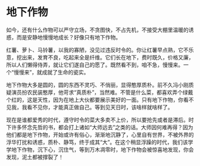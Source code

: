 # 地下作物

如今，还有什么作物可以严守立场，不贪图快，不占先机，不接受大棚里温暖的诱惑，而是安静地慢慢地成长？好像只有地下作物。 

红薯、萝卜、马铃薯，以我的寡陋，没见过违反时令的。你让红薯早点熟，它不乐意，挖出来，发育不良，吃起来全是纤维。它们长在地下，费时既久，价格又廉，所以人们懒得侍弄，就让它们遂自己的愿了。既然看不到，咱不急，慢慢来。一个“慢慢来”，就成就了生命的瓷实。 

地下作物大多是圆的，圆的东西不灵巧、不俏丽，显得憨厚质朴。前不久冯小刚质疑演员扮农民装憨厚，他苛求“真质朴”，当然难。不管是什么菜，都喜欢弄个绿戴个红的，这是天性，因为在地上大伙都要展示美好的一面。只有地下作物，你看不见我，我看不见你，才能真正做自己。等到见天日时，该啥样就啥样了。 

现在是谁都爱秀的时代，遵守时令的菜大多卖不上价，所以要抢先或者是滞后。时下许多怀念先哲的书，都会打上诸如“大师远去”之类的话。大师因何难再得？因为他们都是地下作物，开始或许有俗心，渐渐地沉静了，心里自有世界，不被外界的浮华打扰和诱惑，质朴、静笃，终于成其“大”。在这个稍显浮躁的时代，我们该学学地下作物，沉下心，沉住气，等到万木凋零时，地下作物会被惊喜地发现，你会发现，泥土都被撑裂了！